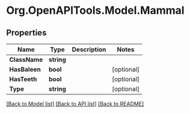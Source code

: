 # Org.OpenAPITools.Model.Mammal

## Properties

Name | Type | Description | Notes
------------ | ------------- | ------------- | -------------
**ClassName** | **string** |  | 
**HasBaleen** | **bool** |  | [optional] 
**HasTeeth** | **bool** |  | [optional] 
**Type** | **string** |  | [optional] 

[[Back to Model list]](../README.md#documentation-for-models) [[Back to API list]](../README.md#documentation-for-api-endpoints) [[Back to README]](../README.md)

